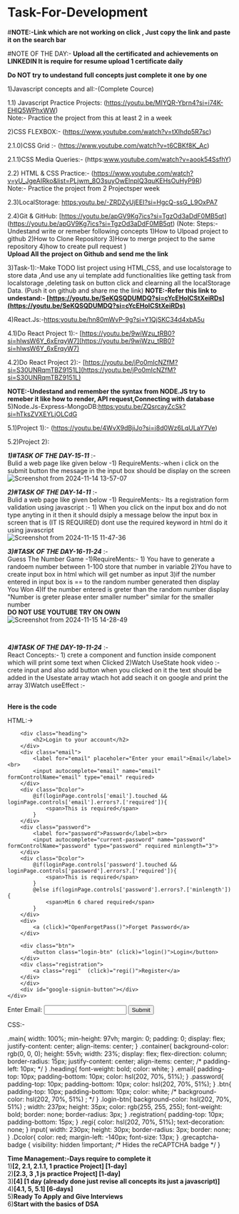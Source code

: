 # Task-For-Development

#<b>NOTE:-Link which are not working on click , Just copy the link and paste it on the search bar</b><br>

#NOTE OF THE DAY:- <strong>Upload all the certificated and achievements on LINKEDIN It is require for resume upload 1 certificate daily</strong> <br>

<b>Do NOT try to undestand full concepts just complete it one by one </b>

1)Javascript concepts and all:-(Complete Cource)

1.1) Javascript Practice Projects:  (https://youtu.be/MIYQR-Ybrn4?si=i74K-EHlQ5WPhxWW) <br> Note:- Practice the project from this at least 2 in a week

2)CSS FLEXBOX:- (https://www.youtube.com/watch?v=tXIhdp5R7sc)     

2.1.0)CSS Grid   :- (https://www.youtube.com/watch?v=t6CBKf8K_Ac)
        
2.1.1)CSS Media Queries:- (https:www.youtube.com/watch?v=aook54SsfhY)

2.2) HTML & CSS Practice:- (https://www.youtube.com/watch?v=yU_JgeAIRko&list=PLjwm_8O3suyOwElnplQ3quKEHsOuHyP9R) <br> Note:- Practice the project from 2 Projectsper week
            
2.3)LocalStorage: [https:youtu.be/-ZRDZyUjEEI?si=HgcQ-ssG_L9OxPA7](https:youtu.be/-ZRDZyUjEEI?si=HgcQ-ssG_L9OxPA7)

2.4)Git & GitHub: [https://youtu.be/apGV9Kg7ics?si=TgzOd3aDdF0MB5qt] (https://youtu.be/apGV9Kg7ics?si=TgzOd3aDdF0MB5qt) (Note: Steps:- Undestand write or remeber following concepts 1)How to Ulpoad project to github 2)How to Clone Repository 3)How to merge project to the same repository 4)how to create pull request )<br> <b>Upload All the project on Github and send me the link </b>

3)Task-1):-Make TODO list project using HTML,CSS, and use localstorage to store data ,And use any ui template add functionalities like getting task from localstorage ,deleting task on button click and clearning all the localStorage Data.  (Push it on github and share me the link) 
<b>NOTE:-Refer this link to undestand:- [https://youtu.be/SeKQSQDUMDQ?si=cYcEHoICStXeiRDs](https://youtu.be/SeKQSQDUMDQ?si=cYcEHoICStXeiRDs)</b>

4)React.Js:-[https:youtu.be/hn80mWvP-9g?si=Y1QjSKC34d4xbA5u](https:youtu.be/hn80mWvP-9g?si=Y1QjSKC34d4xbA5u)

4.1)Do React Project 1):- [https://youtu.be/9wiWzu_tRB0?si=hlwsW6Y_6xErqyW7](https://youtu.be/9wiWzu_tRB0?si=hlwsW6Y_6xErqyW7)

4.2)Do React Project 2):- [https://youtu.be/jPo0mIcNZfM?si=S30UNRqmTBZ9151L](https://youtu.be/jPo0mIcNZfM?si=S30UNRqmTBZ9151L)

<b>NOTE:-Undestand and remember the syntax from NODE.JS try to remeber it like how to render, API request,Connecting with database</b><br>
5)Node.Js-Express-MongoDB:[https:youtu.be/ZQsrcayZcSk?si=hTksZVXEYLjOLCdG](https:youtu.be/ZQsrcayZcSk?si=hTksZVXEYLjOLCdG)

5.1)Project 1):- (https://youtu.be/4WvX9dBjiJo?si=i8d0Wz6LqULaY7Ve)

5.2)Project 2): <br>


<b><em>1)#TASK OF THE DAY-15-11</em></b> :-<br> Bulid a web page like given below -1) RequireMents:-when i click on the submit button the message in the input box should be display on the screen <br>
![Screenshot from 2024-11-14 13-57-07](https://github.com/user-attachments/assets/75901013-b8b1-4fa5-a790-7f26d808646d)<br>

<b><em>2)#TASK OF THE DAY-14-11</em></b> :-<br> Bulid a web page like given below -1) RequireMents:- Its a registration form validation using javascript :- 1) When you click on the input box and do not type anyting in it then it should dsiply a message below the input box in screen that is (IT IS REQUIRED) dont use the required keyword in html do it using javascript<br>
![Screenshot from 2024-11-15 11-47-36](https://github.com/user-attachments/assets/e95a8001-bf97-41a7-9163-e6afe1c3c1f0)<br>

<b><em>3)#TASK OF THE DAY-16-11-24</em></b> :-<br>Guess The Number Game -1)RequireMents:- 1) You have to generate a randoem number between 1-100 store that number in variable 2)You have to create input box in html which will get number as input  3)if the number entered in input box is == to the random number generated then display You Won 4)If the number entered is greter than the random number display "Number is greter please enter smaller number" similar for the smaller number<br>
<b>DO NOT USE YOUTUBE TRY ON OWN</b><br>
![Screenshot from 2024-11-15 14-28-49](https://github.com/user-attachments/assets/80a704c5-fc3f-436c-be63-4b9852f30fe2)

<br>

<b><em>4)#TASK OF THE DAY-19-11-24</em></b> :-<br>React Concepts:-  1) crete a component and function inside component which will print some  text when Clicked   2)Watch UseState hook video  :- crete input and also add button when you clicked on it the text should be added in the
Usestate array wtach hot add seach it on google and print the array   3)Watch useEffect :-</b><br>
<br>


<b>Here is the code</b>

HTML:->

<form class="formTag" validate [formGroup]="loginPage"  autocomplete="on">
    <div class="main">
        <div class="container">

        <div class="heading">
            <h2>Login to your account</h2>
        </div>
        <div class="email">
            <label for="email" placeholer="Enter your email">Email</label><br>
            <input autocomplete="email" name="email" formControlName="email" type="email" required>
        </div>
        <div class="Dcolor">
            @if(loginPage.controls['email'].touched && loginPage.controls['email'].errors?.['required']){
                <span>This is required</span>
            }
        </div>
        <div class="password">
            <label for="password">Password</label><br>
            <input autocomplete="current-password" name="password" formControlName="password" type="password" required minlength="3">
        </div>
        <div class="Dcolor">
            @if(loginPage.controls['password'].touched && loginPage.controls['password'].errors?.['required']){
                <span>This is required</span>
            }
            @else if(loginPage.controls['password'].errors?.['minlength']){
                <span>Min 6 chared required</span>
            }
        </div>
        <div>
            <a (click)="OpenForgetPass()">Forget Password</a>
        </div>

        <div class="btn">
            <button class="login-btn" (click)="login()">Login</button>
        </div>
        <div class="registration">
            <a class="regi"  (click)="regi()">Register</a>
        </div>
        </div>
        <div id="google-signin-button"></div>
    </div>
</form>

<div *ngIf="isOpenForgtePass">
    <label for="email">Enter Email:</label>
    <input [(ngModel)]="ForgetEmail" type="text" >
    <button (click)="handleForgetPassword()">Submit</button>
</div>



CSS:-
<div>
.main{
    width: 100%;
    min-height: 97vh;
    margin: 0;
    padding: 0;
    display: flex;
    justify-content: center;
    align-items: center;
}
.container{
    background-color: rgb(0, 0, 0);
    height: 55vh;
    width: 23%;
    display: flex;
    flex-direction: column;
    border-radius: 15px;
    justify-content: center;
    align-items: center;
    /* padding-left: 10px; */
}
.heading{
    font-weight: bold;
    color: white;
}
.email{
    padding-top: 10px;
    padding-bottom: 10px;
    color: hsl(202, 70%, 51%);
}
.password{
    padding-top: 10px;
    padding-bottom: 10px;
    color: hsl(202, 70%, 51%);
}
.btn{
    padding-top: 10px;
    padding-bottom: 10px;
    color: white;
    /* background-color: hsl(202, 70%, 51%) ; */
}
.login-btn{
    background-color: hsl(202, 70%, 51%) ;
    width: 237px;
    height: 35px;
    color: rgb(255, 255, 255);
    font-weight: bold;
    border: none;
    border-radius: 3px;
}
.registration{
    padding-top: 10px;
    padding-bottom: 15px;
}
.regi{
    color: hsl(202, 70%, 51%);
    text-decoration: none;
}
input{
    width: 230px;
    height: 30px;
    border-radius: 3px;
    border: none;
}
.Dcolor{
    color: red;
    margin-left: -140px;
    font-size: 13px;
}
.grecaptcha-badge {
    visibility: hidden !important;  /* Hides the reCAPTCHA badge */
  }
</div>




    
<b>Time Management:-Days require to complete it</b><br>
1)<b>[2, 2.1, 2.1.1, 1 practice Project] [1-day]</b><br>
2)<b>[2.3, 3 ,1 js practice Project] [1-day]</b><br>
3)<b>[4] [1 day (already done just revise all concepts its just a javascript)]</b><br>
4)<b>[4.1, 5, 5.1] [6-days]</b><br>
5)<b>Ready To Apply and Give Interviews</b><br>
6)<b>Start with the basics of DSA<b/><br>


